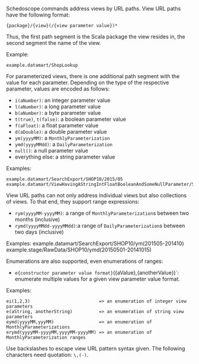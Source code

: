 Schedoscope commands address views by URL paths. View URL paths have the following format:

    {package}/{view}(/{view parameter value})*

Thus, the first path segment is the Scala package the view resides in, the second segment the name of the view. 

Example:

    example.datamart/ShopLookup

For parameterized views, there is one additional path segment with the value for each parameter. Depending on the type of the respective parameter, values are encoded as follows:

- `i(aNumber)`: an integer parameter value
- `l(aNumber)`: a long parameter value
- `b(aNumber)`: a byte parameter value
- `t(true)`, `t(false)`: a boolean parameter value
- `f(aFloat)`: a float parameter value
- `d(aDouble)`: a double parameter value
- `ym(yyyyMM)`: a `MonthlyParameterization`
- `ymd(yyyyMMdd)`: a `DailyParameterization`
- `null()`: a null parameter value
- everything else: a string parameter value

Examples:

    example.datamart/SearchExport/SHOP10/2015/05
    example.datamart/ViewHavingAStringIntFloatBooleanAndSomeNullParameter/SHOP10/i(2015)/f(5.23)/t(true)/null()

View URL paths can not only address individual views but also collections of views. To that end, they support range expressions:

- `rym(yyyyMM-yyyyMM)`: a range of `MonthlyParameterization`s between two months (inclusive)
- `rymd(yyyyMMdd-yyyyMMdd)`:a range of `DailyParameterization`s between two days (inclusive)

Examples:
    example.datamart/SearchExport/SHOP10/ym(201505-201410)
    example.stage/RawData/SHOP10/ymd(20150501-20141015)

Enumerations are also supported, even enumerations of ranges:
-  `e{constructor parameter value format}`({aValue},{anotherValue})`: enumerate multiple values for a given view parameter value format.

Examples:

    ei(1,2,3)                          => an enumeration of integer view parameters 
    e(aString, anotherString)          => an enumeration of string view parameters 
    eymd(yyyyMM,yyyMM)                 => an enumeration of MonthlyParameterizations
    erymd(yyyyMM-yyyyMM,yyyyMM-yyyyMM) => an enumeration of MonthlyParameterization ranges

Use backslashes to escape view URL pattern syntax given. The following characters need quotation: `\,(-)`.
